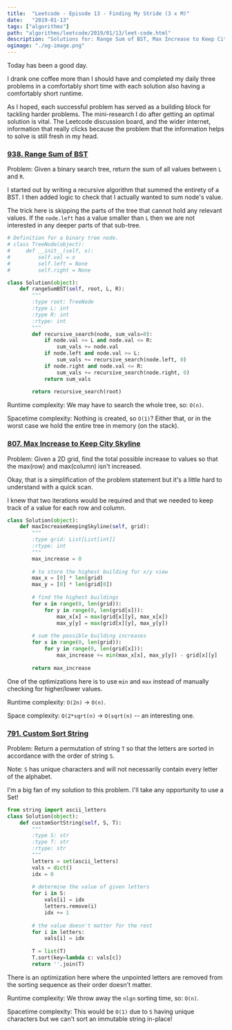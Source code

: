 ```yaml
---
title:  "Leetcode - Episode 13 - Finding My Stride (3 x M)"
date:   "2019-01-13"
tags: ["algorithms"]
path: "algorithms/leetcode/2019/01/13/leet-code.html"
description: "Solutions for: Range Sum of BST, Max Increase to Keep City Skyline, and Custom Sort String."
ogimage: "./og-image.png"
---
```


Today has been a good day.

I drank one coffee more than I should have and completed my daily three problems in a comfortably short time with each solution also having a comfortably short runtime.

As I hoped, each successful problem has served as a building block for tackling harder problems. The mini-research I do after getting an optimal solution is vital. The Leetcode discussion board, and the wider internet, information that really clicks because the problem that the information helps to solve is still fresh in my head.

### [938. Range Sum of BST](https://leetcode.com/problems/range-sum-of-bst/)

Problem: Given a binary search tree, return the sum of all values between `L` and `R`.

I started out by writing a recursive algorithm that summed the entirety of a BST. I then added logic to check that I actually wanted to sum node's value.

The trick here is skipping the parts of the tree that cannot hold any relevant values. If the `node.left` has a value smaller than `L` then we are not interested in any deeper parts of that sub-tree.

```python
# Definition for a binary tree node.
# class TreeNode(object):
#     def __init__(self, x):
#         self.val = x
#         self.left = None
#         self.right = None

class Solution(object):
    def rangeSumBST(self, root, L, R):
        """
        :type root: TreeNode
        :type L: int
        :type R: int
        :rtype: int
        """
        def recursive_search(node, sum_vals=0):
            if node.val >= L and node.val <= R:
                sum_vals += node.val
            if node.left and node.val >= L:
                sum_vals += recursive_search(node.left, 0)
            if node.right and node.val <= R:
                sum_vals += recursive_search(node.right, 0)
            return sum_vals
        
        return recursive_search(root)
```

Runtime complexity: We may have to search the whole tree, so: `O(n)`.

Spacetime complexity: Nothing is created, so `O(1)`? Either that, or in the worst case we hold the entire tree in memory (on the stack).

### [807. Max Increase to Keep City Skyline](https://leetcode.com/problems/max-increase-to-keep-city-skyline/)

Problem: Given a 2D grid, find the total possible increase to values so that the max(row) and max(column) isn't increased.

Okay, that is a simplification of the problem statement but it's a little hard to understand with a quick scan.

I knew that two iterations would be required and that we needed to keep track of a value for each row and column.

```python
class Solution(object):
    def maxIncreaseKeepingSkyline(self, grid):
        """
        :type grid: List[List[int]]
        :rtype: int
        """
        max_increase = 0
        
        # to store the highest building for x/y view
        max_x = [0] * len(grid)
        max_y = [0] * len(grid[0])
        
        # find the highest buildings
        for x in range(0, len(grid)):
            for y in range(0, len(grid[x])):
                max_x[x] = max(grid[x][y], max_x[x])
                max_y[y] = max(grid[x][y], max_y[y])
        
        # sum the possible building increases
        for x in range(0, len(grid)):
            for y in range(0, len(grid[x])):
                max_increase += min(max_x[x], max_y[y]) - grid[x][y]
        
        return max_increase
```

One of the optimizations here is to use `min` and `max` instead of manually checking for higher/lower values.

Runtime complexity: `O(2n)` -> `O(n)`.

Space complexity: `O(2*sqrt(n)` -> `O(sqrt(n)` -- an interesting one.

### [791. Custom Sort String](https://leetcode.com/problems/custom-sort-string/)

Problem: Return a permutation of string `T` so that the letters are sorted in accordance with the order of string `S`.

Note: `S` has unique characters and will not necessarily contain every letter of the alphabet.

I'm a big fan of my solution to this problem. I'll take any opportunity to use a Set!

```python
from string import ascii_letters  
class Solution(object):
    def customSortString(self, S, T):
        """
        :type S: str
        :type T: str
        :rtype: str
        """
        letters = set(ascii_letters)
        vals = dict()
        idx = 0
        
        # determine the value of given letters
        for i in S:
            vals[i] = idx
            letters.remove(i)
            idx += 1
        
        # the value doesn't matter for the rest
        for i in letters:
            vals[i] = idx
            
        T = list(T)
        T.sort(key=lambda c: vals[c])
        return ''.join(T)
```

There is an optimization here where the unpointed letters are removed from the sorting sequence as their order doesn't matter.

Runtime complexity: We throw away the `nlgn` sorting time, so: `O(n)`.

Spacetime complexity: This would be `O(1)` due to `S` having unique characters but we can't sort an immutable string in-place!
